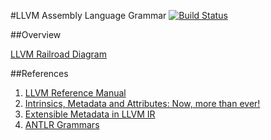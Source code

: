 #LLVM Assembly Language Grammar [![Build Status](https://travis-ci.org/snefru/io.alef.llvm.svg?branch=master)](https://travis-ci.org/snefru/io.alef.llvm)

##Overview

[LLVM Railroad Diagram](http://snefru.github.io/io.alef.llvm/syntax-diagrams.xhtml)

##References

1.  [LLVM Reference Manual](http://llvm.org/docs/LangRef.html)
2.  [Intrinsics, Metadata and Attributes: Now, more than ever!](http://llvm.org/devmtg/2014-10/Slides/Finkel-IntrinsicsMetadataAttributes.pdf)
3.  [Extensible Metadata in LLVM IR](http://blog.llvm.org/2010/04/extensible-metadata-in-llvm-ir.html)
4.  [ANTLR Grammars](https://github.com/antlr/grammars-v4)